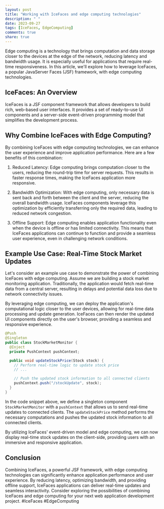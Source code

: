 ```yaml
---
layout: post
title: "Working with IceFaces and edge computing technologies"
description: " "
date: 2023-09-27
tags: [IceFaces, EdgeComputing]
comments: true
share: true
---
```


Edge computing is a technology that brings computation and data storage closer to the devices at the edge of the network, reducing latency and bandwidth usage. It is especially useful for applications that require real-time responsiveness. In this article, we'll explore how to leverage IceFaces, a popular JavaServer Faces (JSF) framework, with edge computing technologies.

## IceFaces: An Overview

IceFaces is a JSF component framework that allows developers to build rich, web-based user interfaces. It provides a set of ready-to-use UI components and a server-side event-driven programming model that simplifies the development process.

## Why Combine IceFaces with Edge Computing?

By combining IceFaces with edge computing technologies, we can enhance the user experience and improve application performance. Here are a few benefits of this combination:

1. Reduced Latency: Edge computing brings computation closer to the users, reducing the round-trip time for server requests. This results in faster response times, making the IceFaces application more responsive.

2. Bandwidth Optimization: With edge computing, only necessary data is sent back and forth between the client and the server, reducing the overall bandwidth usage. IceFaces components leverage this optimization by efficiently transferring only the required data, leading to reduced network congestion.

3. Offline Support: Edge computing enables application functionality even when the device is offline or has limited connectivity. This means that IceFaces applications can continue to function and provide a seamless user experience, even in challenging network conditions.

## Example Use Case: Real-Time Stock Market Updates

Let's consider an example use case to demonstrate the power of combining IceFaces with edge computing. Assume we are building a stock market monitoring application. Traditionally, the application would fetch real-time data from a central server, resulting in delays and potential data loss due to network connectivity issues.

By leveraging edge computing, we can deploy the application's computational logic closer to the user devices, allowing for real-time data processing and update generation. IceFaces can then render the updated UI components directly on the user's browser, providing a seamless and responsive experience.

```java
@Push
@Singleton
public class StockMarketMonitor {
  @Inject
  private PushContext pushContext;

  public void updateStockPrice(Stock stock) {
    // Perform real-time logic to update stock price
    // ...

    // Push the updated stock information to all connected clients
    pushContext.push("/stockUpdate", stock);
  }
}
```

In the code snippet above, we define a singleton component `StockMarketMonitor` with a `pushContext` that allows us to send real-time updates to connected clients. The `updateStockPrice` method performs the necessary computations and pushes the updated stock information to all connected clients.

By utilizing IceFaces' event-driven model and edge computing, we can now display real-time stock updates on the client-side, providing users with an immersive and responsive application.

## Conclusion

Combining IceFaces, a powerful JSF framework, with edge computing technologies can significantly enhance application performance and user experience. By reducing latency, optimizing bandwidth, and providing offline support, IceFaces applications can deliver real-time updates and seamless interactivity. Consider exploring the possibilities of combining IceFaces and edge computing for your next web application development project. #IceFaces #EdgeComputing